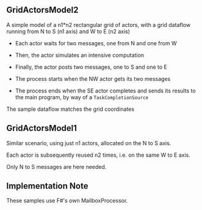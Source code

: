 GridActorsModel2
----------------

A simple model of a n1*n2 rectangular grid of actors, with a grid dataflow running from N to S (n1 axis) and W to E (n2 axis)

* Each actor waits for two messages, one from N and one from W

* Then, the actor simulates an intensive computation

* Finally, the actor posts two messages, one to S and one to E

* The process starts when the NW actor gets its two messages

* The process ends when the SE actor completes and sends its results to the main program, by way of a `TaskCompletionSource`

The sample dataflow matches the grid coordinates

GridActorsModel1
----------------

Similar scenario, using just n1 actors, allocated on the N to S axis. 

Each actor is subsequently reused n2 times, i.e. on the same W to E axis.

Only N to S messages are here needed.

Implementation Note
-------------------

These samples use F#'s own MailboxProcessor.

